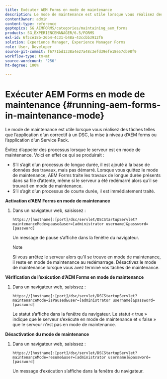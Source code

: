 ```yaml
---
title: Exécuter AEM Forms en mode de maintenance
description: Le mode de maintenance est utile lorsque vous réalisez des tâches telles que l’application d’un correctif à un DSC, la mise à niveau d’AEM forms ou l’application d’un pack de services. Découvrez comment exécuter AEM Forms en mode de maintenance.
contentOwner: admin
content-type: reference
geptopics: SG_AEMFORMS/categories/maintaining_aem_forms
products: SG_EXPERIENCEMANAGER/6.5/FORMS
exl-id: 6f5ce18b-26b4-4c31-b48a-43ccbb3912f6
solution: Experience Manager, Experience Manager Forms
role: User, Developer
source-git-commit: f6771bd1338a4e27a48c3efd39efe18e57cb98f9
workflow-type: tm+mt
source-wordcount: '256'
ht-degree: 100%

---
```


# Exécuter AEM Forms en mode de maintenance {#running-aem-forms-in-maintenance-mode}

Le mode de maintenance est utile lorsque vous réalisez des tâches telles que l’application d’un correctif à un DSC, la mise à niveau d’AEM forms ou l’application d’un Service Pack.

Évitez d’appeler des processus lorsque le serveur est en mode de maintenance. Voici en effet ce qui se produirait :

* S’il s’agit d’un processus de longue durée, il est ajouté à la base de données des travaux, mais pas démarré. Lorsque vous quittez le mode de maintenance, AEM Forms traite les travaux de longue durée présents dans sa file d’attente, même si le serveur a été redémarré alors qu’il se trouvait en mode de maintenance.
* S’il s’agit d’un processus de courte durée, il est immédiatement traité.

**Activation d’AEM Forms en mode de maintenance**

1. Dans un navigateur web, saisissez :

   `https://[hostname]:[port]/dsc/servlet/DSCStartupServlet?maintenanceMode=pause&user=[administrator username]&password=[password]`

   Un message de pause s’affiche dans la fenêtre du navigateur.

   >[!NOTE]
   >
   >Si vous arrêtez le serveur alors qu’il se trouve en mode de maintenance, il reste en mode de maintenance au redémarrage. Désactivez le mode de maintenance lorsque vous avez terminé vos tâches de maintenance.

**Vérification de l’exécution d’AEM Forms en mode de maintenance**

1. Dans un navigateur web, saisissez :

   `https://[hostname]:[port]/dsc/servlet/DSCStartupServlet?maintenanceMode=isPaused&user=[administrator username]&password=[password]`

   Le statut s’affiche dans la fenêtre du navigateur. Le statut « true » indique que le serveur s’exécute en mode de maintenance et « false » que le serveur n’est pas en mode de maintenance.

**Désactivation du mode de maintenance**

1. Dans un navigateur web, saisissez :

   `https://[hostname]:[port]/dsc/servlet/DSCStartupServlet?maintenanceMode=resume&user=[administrator username]&password=[password]`

   Un message d’exécution s’affiche dans la fenêtre du navigateur.
